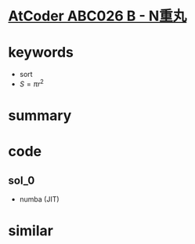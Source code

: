 # [AtCoder ABC026 B - N重丸](https://atcoder.jp/contests/abc026/tasks/abc026_b)


# keywords 
- sort 
- $S = \pi r^2$


# summary


# code 
## sol_0
- numba (JIT)


# similar 
